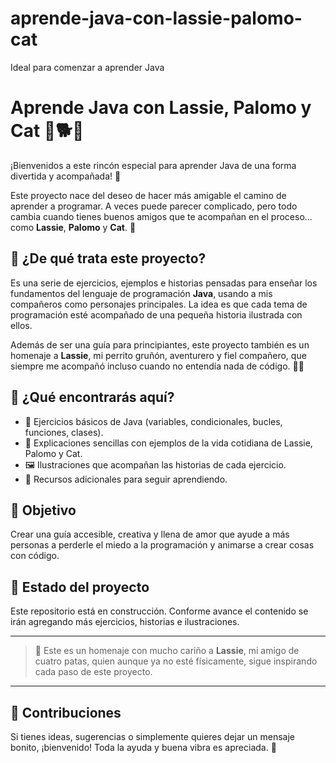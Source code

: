 # aprende-java-con-lassie-palomo-cat
Ideal para comenzar a aprender Java
# Aprende Java con Lassie, Palomo y Cat 🐶🐕🐱

¡Bienvenidos a este rincón especial para aprender Java de una forma divertida y acompañada! 🌟

Este proyecto nace del deseo de hacer más amigable el camino de aprender a programar. A veces puede parecer complicado, pero todo cambia cuando tienes buenos amigos que te acompañan en el proceso... como **Lassie**, **Palomo** y **Cat**. 🧡

## 🐾 ¿De qué trata este proyecto?

Es una serie de ejercicios, ejemplos e historias pensadas para enseñar los fundamentos del lenguaje de programación **Java**, usando a mis compañeros como personajes principales. La idea es que cada tema de programación esté acompañado de una pequeña historia ilustrada con ellos.

Además de ser una guía para principiantes, este proyecto también es un homenaje a **Lassie**, mi perrito gruñón, aventurero y fiel compañero, que siempre me acompañó incluso cuando no entendía nada de código. 🐶✨

## 🚀 ¿Qué encontrarás aquí?

- 🌱 Ejercicios básicos de Java (variables, condicionales, bucles, funciones, clases).
- 📖 Explicaciones sencillas con ejemplos de la vida cotidiana de Lassie, Palomo y Cat.
- 🖼️ Ilustraciones que acompañan las historias de cada ejercicio.
- 🧠 Recursos adicionales para seguir aprendiendo.

## 🎯 Objetivo

Crear una guía accesible, creativa y llena de amor que ayude a más personas a perderle el miedo a la programación y animarse a crear cosas con código.

## 📌 Estado del proyecto

Este repositorio está en construcción. Conforme avance el contenido se irán agregando más ejercicios, historias e ilustraciones.

---

> 💛 Este es un homenaje con mucho cariño a **Lassie**, mi amigo de cuatro patas, quien aunque ya no esté físicamente, sigue inspirando cada paso de este proyecto.

---

## 🤝 Contribuciones

Si tienes ideas, sugerencias o simplemente quieres dejar un mensaje bonito, ¡bienvenido! Toda la ayuda y buena vibra es apreciada. 🫶

